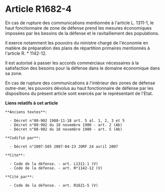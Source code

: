 # Article R1682-4

En cas de rupture des communications mentionnée à l'article L. 1311-1, le haut fonctionnaire de zone de défense prend les
mesures économiques imposées par les besoins de la défense et le ravitaillement des populations. 

Il exerce notamment les pouvoirs du ministre chargé de l'économie en matière de préparation des plans de répartition
primaires mentionnés à l'article R. * 1142-12. 

Il est autorisé à passer les accords commerciaux nécessaires à la satisfaction des besoins pour la défense dans le domaine
économique dans sa zone. 

En cas de rupture des communications à l'intérieur des zones de défense outre-mer, les pouvoirs dévolus au haut fonctionnaire
de défense par les dispositions du présent article sont exercés par le représentant de l'Etat.

**Liens relatifs à cet article**

	**Anciens textes**:

	  - Décret n°80-902 1980-11-18 art. 5 al. 1, 2, 3 et 5
	  - Décret n°80-902 du 18 novembre 1980 - art. 2 (Ab)
	  - Décret n°80-902 du 18 novembre 1980 - art. 5 (Ab)

	**Codifié par**:

	  - Décret n°2007-585 2007-04-23 JORF 24 avril 2007

	**Cite**:

	  - Code de la défense. - art. L1311-1 (V)
	  - Code de la défense. - art. R*1142-12 (V)

	**Cité par**:

	  - Code de la défense. - art. R1621-5 (V)
